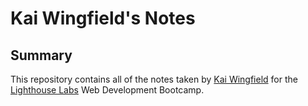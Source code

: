 # Kai Wingfield's Notes
## Summary

This repository contains all of the notes taken by [Kai Wingfield](https://github.com/k-j-t-w) for the [Lighthouse Labs](https://www.lighthouselabs.ca/en) Web Development Bootcamp.
